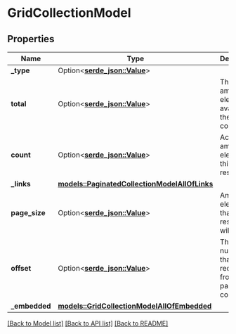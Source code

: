 # GridCollectionModel

## Properties

Name | Type | Description | Notes
------------ | ------------- | ------------- | -------------
**_type** | Option<[**serde_json::Value**](serde_json::Value.md)> |  | 
**total** | Option<[**serde_json::Value**](.md)> | The total amount of elements available in the collection. | 
**count** | Option<[**serde_json::Value**](.md)> | Actual amount of elements in this response. | 
**_links** | [**models::PaginatedCollectionModelAllOfLinks**](PaginatedCollectionModel_allOf__links.md) |  | 
**page_size** | Option<[**serde_json::Value**](.md)> | Amount of elements that a response will hold. | 
**offset** | Option<[**serde_json::Value**](.md)> | The page number that is requested from paginated collection. | 
**_embedded** | [**models::GridCollectionModelAllOfEmbedded**](GridCollectionModel_allOf__embedded.md) |  | 

[[Back to Model list]](../README.md#documentation-for-models) [[Back to API list]](../README.md#documentation-for-api-endpoints) [[Back to README]](../README.md)


